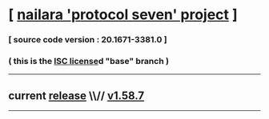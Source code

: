 
# [ [nailara 'protocol seven' project](http://src.nailara.net/) ]

### [ source code version : 20.1671-3381.0 ]

### ( this is the [ISC license](license)d "base" branch )
---
## current [release](https://github.com/anotherlink/nailara/releases) \\\\// [v1.58.7](https://github.com/anotherlink/nailara/releases/tag/v1.58.7)
---

